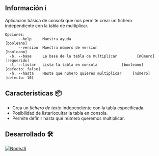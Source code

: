## Información :information_source:
Aplicación básica de consola que nos permite crear un fichero independiente con la tabla de multiplicar.

```
Opciones:
      --help     Muestra ayuda                                        [booleano]
      --version  Muestra número de versión                            [booleano]
  -b, --base     La base de la tabla de multiplicar         [número] [requerido]
  -l, --listar   Lista la tabla en consola           [booleano] [defecto: false]
  -h, --hasta    Hasta que número quieres multiplicar     [número] [defecto: 10]
```

## Características :package:
- Crea un _fichero de texto_ independiente con la tabla especificada.
- Posibilidad de listar/ocultar la tabla en consola.
- Permite definir hasta qué número queremos multiplicar.

## Desarrollado :hammer_and_wrench:
[![NodeJS](https://img.shields.io/badge/-NodeJS_14,x-success?style=flat&logo=Node.js&logoColor=white&labelColor=grey)](https://nodejs.org/en/)